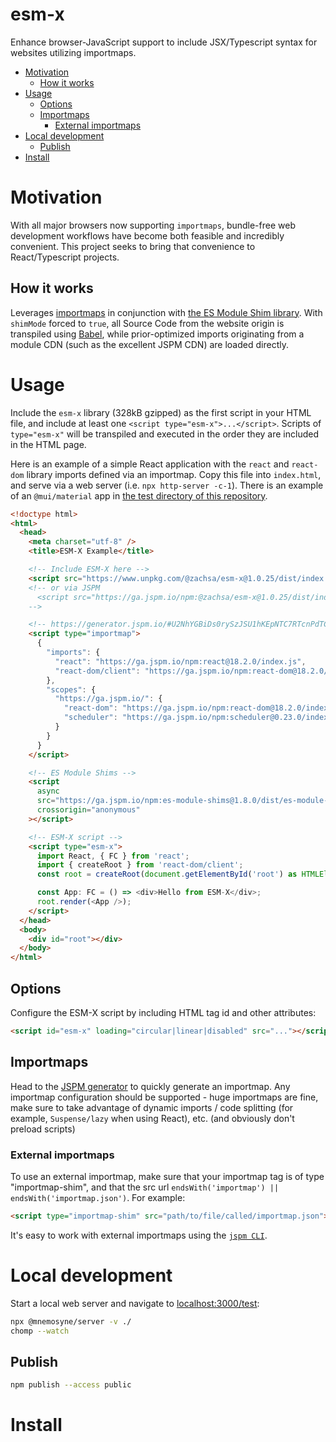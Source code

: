 # esm-x

Enhance browser-JavaScript support to include JSX/Typescript syntax for websites utilizing importmaps.

<!-- START doctoc generated TOC please keep comment here to allow auto update -->
<!-- DON'T EDIT THIS SECTION, INSTEAD RE-RUN doctoc TO UPDATE -->

- [Motivation](#motivation)
  - [How it works](#how-it-works)
- [Usage](#usage)
  - [Options](#options)
  - [Importmaps](#importmaps)
    - [External importmaps](#external-importmaps)
- [Local development](#local-development)
  - [Publish](#publish)
- [Install](#install)

<!-- END doctoc generated TOC please keep comment here to allow auto update -->

# Motivation

With all major browsers now supporting `importmaps`, bundle-free web development workflows have become both feasible and incredibly convenient. This project seeks to bring that convenience to React/Typescript projects.

## How it works

Leverages [importmaps](https://github.com/WICG/import-maps) in conjunction with [the ES Module Shim library](https://github.com/guybedford/es-module-shims). With `shimMode` forced to `true`, all Source Code from the website origin is transpiled using [Babel](https://babeljs.io/), while prior-optimized imports originating from a module CDN (such as the excellent JSPM CDN) are loaded directly.

# Usage

Include the `esm-x` library (328kB gzipped) as the first script in your HTML file, and include at least one `<script type="esm-x">...</script>`. Scripts of `type="esm-x"` will be transpiled and executed in the order they are included in the HTML page.

Here is an example of a simple React application with the `react` and `react-dom` library imports defined via an importmap. Copy this file into `index.html`, and serve via a web server (i.e. `npx http-server -c-1`). There is an example of an `@mui/material` app in [the test directory of this repository](/test/).

```html
<!doctype html>
<html>
  <head>
    <meta charset="utf-8" />
    <title>ESM-X Example</title>

    <!-- Include ESM-X here -->
    <script src="https://www.unpkg.com/@zachsa/esm-x@1.0.25/dist/index.js"></script>
    <!-- or via JSPM
      <script src="https://ga.jspm.io/npm:@zachsa/esm-x@1.0.25/dist/index.js"></script> 
    -->

    <!-- https://generator.jspm.io/#U2NhYGBiDs0rySzJSU1hKEpNTC7RTcnPdTC00DPSM9BPzslMzSuBiEPFAIy0jtgzAA -->
    <script type="importmap">
      {
        "imports": {
          "react": "https://ga.jspm.io/npm:react@18.2.0/index.js",
          "react-dom/client": "https://ga.jspm.io/npm:react-dom@18.2.0/client.js"
        },
        "scopes": {
          "https://ga.jspm.io/": {
            "react-dom": "https://ga.jspm.io/npm:react-dom@18.2.0/index.js",
            "scheduler": "https://ga.jspm.io/npm:scheduler@0.23.0/index.js"
          }
        }
      }
    </script>

    <!-- ES Module Shims -->
    <script
      async
      src="https://ga.jspm.io/npm:es-module-shims@1.8.0/dist/es-module-shims.js"
      crossorigin="anonymous"
    ></script>

    <!-- ESM-X script -->
    <script type="esm-x">
      import React, { FC } from 'react';
      import { createRoot } from 'react-dom/client';
      const root = createRoot(document.getElementById('root') as HTMLElement);

      const App: FC = () => <div>Hello from ESM-X</div>;
      root.render(<App />);
    </script>
  </head>
  <body>
    <div id="root"></div>
  </body>
</html>
```

## Options

Configure the ESM-X script by including HTML tag id and other attributes:

```html
<script id="esm-x" loading="circular|linear|disabled" src="..."></script>
```

## Importmaps

Head to the [JSPM generator](https://generator.jspm.io/) to quickly generate an importmap. Any importmap configuration should be supported - huge importmaps are fine, make sure to take advantage of dynamic imports / code splitting (for example, `Suspense/lazy` when using React), etc. (and obviously don't preload scripts)

### External importmaps

To use an external importmap, make sure that your importmap tag is of type "importmap-shim", and that the src url `endsWith('importmap') || endsWith('importmap.json')`. For example:

```html
<script type="importmap-shim" src="path/to/file/called/importmap.json"></script>
```

It's easy to work with external importmaps using the [`jspm CLI`](https://jspm.org/docs/jspm-cli/stable/).

# Local development

Start a local web server and navigate to [localhost:3000/test](http://localhost:3000/test):

```sh
npx @mnemosyne/server -v ./
chomp --watch
```

## Publish

```sh
npm publish --access public
```

# Install
